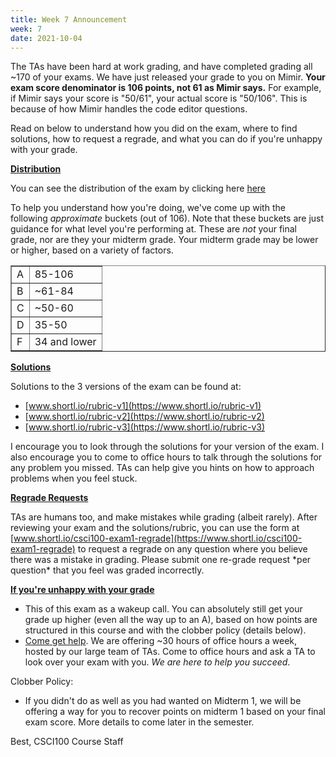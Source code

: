 ```yaml
---
title: Week 7 Announcement
week: 7
date: 2021-10-04
---
```


The TAs have been hard at work grading, and have completed grading all ~170 of your exams. We have just released your grade to you on Mimir. **Your exam score denominator is 106 points, not 61 as Mimir says.** For example, if Mimir says your score is "50/61", your actual score is "50/106". This is because of how Mimir handles the code editor questions. 

Read on below to understand how you did on the exam, where to find solutions, how to request a regrade, and what you can do if you're unhappy with your grade. 

<ins>**Distribution**</ins>

You can see the distribution of the exam by clicking here [here](https://piazza.com/redirect/s3?bucket=uploads&prefix=paste%2Ficguy5cby5q1ok%2F90fd37a2367ff474f13c05e757622b2ad55c136767c294533b89ef6392cd543e%2Fimage.png)

To help you understand how you're doing, we've come up with the following _approximate_ buckets (out of 106). Note that these buckets are just guidance for what level you're performing at. These are _not_ your final grade, nor are they your midterm grade. Your midterm grade may be lower or higher, based on a variety of factors.

<table cellpadding="6px" border="1px" cellspacing="0"><tbody><tr><td>A</td><td>85-106</td></tr><tr><td>B</td><td>~61-84</td></tr><tr><td>C</td><td>~50-60</td></tr><tr><td>D</td><td>35-50</td></tr><tr><td>F</td><td>34 and lower</td></tr></tbody></table>

<ins>**Solutions**</ins>

Solutions to the 3 versions of the exam can be found at:

*   [www.shortl.io/rubric-v1](https://www.shortl.io/rubric-v1)
*   [www.shortl.io/rubric-v2](https://www.shortl.io/rubric-v2)
*   [www.shortl.io/rubric-v3](https://www.shortl.io/rubric-v3)

I encourage you to look through the solutions for your version of the exam. I also encourage you to come to office hours to talk through the solutions for any problem you missed. TAs can help give you hints on how to approach problems when you feel stuck.

**<ins>Regrade Requests</ins>**

TAs are humans too, and make mistakes while grading (albeit rarely). After reviewing your exam and the solutions/rubric, you can use the form at [www.shortl.io/csci100-exam1-regrade](https://www.shortl.io/csci100-exam1-regrade) to request a regrade on any question where you believe there was a mistake in grading. Please submit one re-grade request \*per question\* that you feel was graded incorrectly.

<ins>**If you're unhappy with your grade**</ins>

*   This of this exam as a wakeup call. You can absolutely still get your grade up higher (even all the way up to an A), based on how points are structured in this course and with the clobber policy (details below).
*   <ins>Come get help</ins>. We are offering ~30 hours of office hours a week, hosted by our large team of TAs. Come to office hours and ask a TA to look over your exam with you. _We are here to help you succeed_.

Clobber Policy:

*   If you didn't do as well as you had wanted on Midterm 1, we will be offering a way for you to recover points on midterm 1 based on your final exam score. More details to come later in the semester. 

Best,
CSCI100 Course Staff
